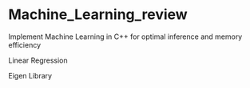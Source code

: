 # Machine_Learning_review

Implement Machine Learning in C++ for optimal inference and memory efficiency

Linear Regression 

Eigen Library
